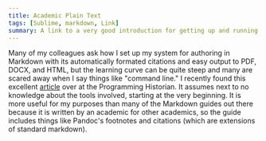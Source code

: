 ```yaml
---
title: Academic Plain Text
tags: [Sublime, markdown, Link]
summary: A link to a very good introduction for getting up and running with using markdown for academic writing.
---
```



Many of my colleagues ask how I set up my system for authoring in
Markdown with its automatically formated citations and easy output
to PDF, DOCX, and HTML, but the learning curve can be quite steep
and many are scared away when I say things like "command line." I
recently found this excellent [article][] over at the Programming
Historian. It assumes next to no knowledge about the tools
involved, starting at the very beginning. It is more useful for my
purposes than many of the Markdown guides out there because it is
written by an academic for other academics, so the guide includes
things like Pandoc's footnotes and citations (which are extensions
of standard markdown).

[article]: http://programminghistorian.org/lessons/sustainable-authorship-in-plain-text-using-pandoc-and-markdown